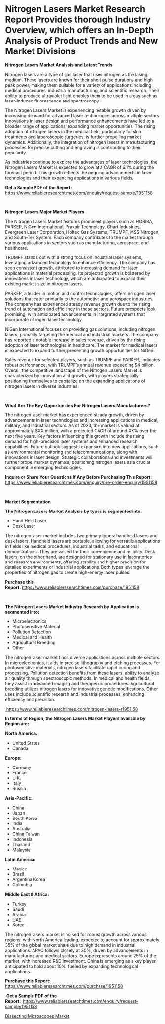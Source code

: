 <p><h1>Nitrogen Lasers Market Research Report Provides thorough Industry Overview, which offers an In-Depth Analysis of Product Trends and New Market Divisions</h1></p><p><strong>Nitrogen Lasers Market Analysis and Latest Trends</strong></p>
<p><p>Nitrogen lasers are a type of gas laser that uses nitrogen as the lasing medium. These lasers are known for their short pulse durations and high peak power, making them suitable for a variety of applications including medical procedures, industrial manufacturing, and scientific research. Their ability to produce ultraviolet light enables them to be used in areas such as laser-induced fluorescence and spectroscopy.</p><p>The Nitrogen Lasers Market is experiencing notable growth driven by increasing demand for advanced laser technologies across multiple sectors. Innovations in laser design and performance enhancements have led to a broader range of applications, expanding market opportunities. The rising adoption of nitrogen lasers in the medical field, particularly for skin treatments and laparoscopic surgeries, is further propelling market dynamics. Additionally, the integration of nitrogen lasers in manufacturing processes for precise cutting and engraving is contributing to their popularity.</p><p>As industries continue to explore the advantages of laser technologies, the Nitrogen Lasers Market is expected to grow at a CAGR of 6.1% during the forecast period. This growth reflects the ongoing advancements in laser technologies and their expanding applications in various fields.</p></p>
<p><strong>Get a Sample PDF of the Report:&nbsp;</strong> <a href="https://www.reliableresearchtimes.com/enquiry/request-sample/1951158?utm_campaign=2206&utm_medium=2&utm_source=Github&utm_content=ia&utm_term=16022025&utm_id=nitrogen-lasers">https://www.reliableresearchtimes.com/enquiry/request-sample/1951158</a></p>
<p>&nbsp;</p>
<p><strong>Nitrogen Lasers Major Market Players</strong></p>
<p><p>The Nitrogen Lasers Market features prominent players such as HORIBA, PARKER, NiGen International, Praxair Technology, Chart Industries, Evergreen Laser Corporation, Holtec Gas Systems, TRUMPF, MSS Nitrogen, and South-Tek System. Each company contributes to the market through various applications in sectors such as manufacturing, aerospace, and healthcare.</p><p>TRUMPF stands out with a strong focus on industrial laser systems, leveraging advanced technology to enhance efficiency. The company has seen consistent growth, attributed to increasing demand for laser applications in material processing. Its projected growth is bolstered by innovations in laser technology, which are anticipated to expand their existing market size in nitrogen lasers.</p><p>PARKER, a leader in motion and control technologies, offers nitrogen laser solutions that cater primarily to the automotive and aerospace industries. The company has experienced steady revenue growth due to the rising trend of automation and efficiency in these sectors. Future prospects look promising, with anticipated advancements in integrated systems that incorporate nitrogen laser technology.</p><p>NiGen International focuses on providing gas solutions, including nitrogen lasers, primarily targeting the medical and industrial markets. The company has reported a notable increase in sales revenue, driven by the rising adoption of laser technologies in healthcare. The market for medical lasers is expected to expand further, presenting growth opportunities for NiGen.</p><p>Sales revenue for selected players, such as TRUMPF and PARKER, indicates robust performance, with TRUMPF’s annual revenue exceeding $4 billion. Overall, the competitive landscape of the Nitrogen Lasers Market is characterized by innovation and growth, with players strategically positioning themselves to capitalize on the expanding applications of nitrogen lasers in diverse industries.</p></p>
<p>&nbsp;</p>
<p><strong>What Are The Key Opportunities For Nitrogen Lasers Manufacturers?</strong></p>
<p><p>The nitrogen laser market has experienced steady growth, driven by advancements in laser technologies and increasing applications in medical, military, and industrial sectors. As of 2023, the market is valued at approximately $XX million, with a projected CAGR of around XX% over the next five years. Key factors influencing this growth include the rising demand for high-precision laser systems and enhanced research capabilities. Future outlook suggests expansion into new applications, such as environmental monitoring and telecommunications, along with innovations in laser design. Strategic collaborations and investments will further propel market dynamics, positioning nitrogen lasers as a crucial component in emerging technologies.</p></p>
<p><strong>Inquire or Share Your Questions If Any Before Purchasing This Report:</strong> <a href="https://www.reliableresearchtimes.com/enquiry/pre-order-enquiry/1951158?utm_campaign=2206&utm_medium=2&utm_source=Github&utm_content=ia&utm_term=16022025&utm_id=nitrogen-lasers">https://www.reliableresearchtimes.com/enquiry/pre-order-enquiry/1951158</a></p>
<p>&nbsp;</p>
<p><strong>Market Segmentation</strong></p>
<p><strong>The Nitrogen Lasers Market Analysis by types is segmented into:</strong></p>
<p><ul><li>Hand Held Laser</li><li>Desk Laser</li></ul></p>
<p><p>The nitrogen laser market includes two primary types: handheld lasers and desk lasers. Handheld lasers are portable, allowing for versatile applications in fields like medical procedures, industrial tasks, and educational demonstrations. They are valued for their convenience and mobility. Desk lasers, on the other hand, are designed for stationary use in laboratories and research environments, offering stability and higher precision for detailed experiments or industrial applications. Both types leverage the properties of nitrogen gas to create high-energy laser pulses.</p></p>
<p><strong>Purchase this Report:&nbsp;</strong><a href="https://www.reliableresearchtimes.com/purchase/1951158?utm_campaign=2206&utm_medium=2&utm_source=Github&utm_content=ia&utm_term=16022025&utm_id=nitrogen-lasers">https://www.reliableresearchtimes.com/purchase/1951158</a></p>
<p>&nbsp;</p>
<p><strong>The Nitrogen Lasers Market Industry Research by Application is segmented into:</strong></p>
<p><ul><li>Microelectronics</li><li>Photosensitive Material</li><li>Pollution Detection</li><li>Medical and Health</li><li>Agricultural Breeding</li><li>Other</li></ul></p>
<p><p>The nitrogen laser market finds diverse applications across multiple sectors. In microelectronics, it aids in precise lithography and etching processes. For photosensitive materials, nitrogen lasers facilitate rapid curing and processing. Pollution detection benefits from these lasers' ability to analyze air quality through spectroscopic methods. In medical and health fields, they assist in advanced imaging and therapeutic procedures. Agricultural breeding utilizes nitrogen lasers for innovative genetic modifications. Other uses include scientific research and industrial processes, enhancing efficiency and precision.</p></p>
<p><a href="https://www.reliableresearchtimes.com/nitrogen-lasers-r1951158?utm_campaign=2206&utm_medium=2&utm_source=Github&utm_content=ia&utm_term=16022025&utm_id=nitrogen-lasers">&nbsp;https://www.reliableresearchtimes.com/nitrogen-lasers-r1951158</a></p>
<p><strong>In terms of Region, the Nitrogen Lasers Market Players available by Region are:</strong></p>
<p>
    <p> <strong> North America: </strong>
        <ul>
            <li>United States</li>
            <li>Canada</li>
        </ul>
        </p> 
    <p> <strong> Europe: </strong>
        <ul>
            <li>Germany</li>
            <li>France</li>
            <li>U.K.</li>
            <li>Italy</li>
            <li>Russia</li>
        </ul>
        </p> 
    <p> <strong> Asia-Pacific: </strong>
        <ul>
            <li>China</li>
            <li>Japan</li>
            <li>South Korea</li>
            <li>India</li>
            <li>Australia</li>
            <li>China Taiwan</li>
            <li>Indonesia</li>
            <li>Thailand</li>
            <li>Malaysia</li>
        </ul>
        </p> 
    <p> <strong> Latin America: </strong>
        <ul>
            <li>Mexico</li>
            <li>Brazil</li>
            <li>Argentina Korea</li>
            <li>Colombia</li>
        </ul>
        </p> 
    <p> <strong> Middle East & Africa: </strong>
        <ul>
            <li>Turkey</li>
            <li>Saudi</li>
            <li>Arabia</li>
            <li>UAE</li>
            <li>Korea</li>
        </ul>
    </p>
    </p>
<p><p>The nitrogen lasers market is poised for robust growth across various regions, with North America leading, expected to account for approximately 35% of the global market share due to high demand in industrial applications. APAC follows closely at 30%, driven by advancements in manufacturing and medical sectors. Europe represents around 25% of the market, with increased R&D investment. China is emerging as a key player, anticipated to hold about 10%, fueled by expanding technological applications.</p></p>
<p><strong>Purchase this Report: </strong><a href="https://www.reliableresearchtimes.com/purchase/1951158?utm_campaign=2206&utm_medium=2&utm_source=Github&utm_content=ia&utm_term=16022025&utm_id=nitrogen-lasers">https://www.reliableresearchtimes.com/purchase/1951158</a></p>
<p>&nbsp;<strong>Get a Sample PDF of the Report:&nbsp;&nbsp;</strong><a href="https://www.reliableresearchtimes.com/enquiry/request-sample/1951158?utm_campaign=2206&utm_medium=2&utm_source=Github&utm_content=ia&utm_term=16022025&utm_id=nitrogen-lasers">https://www.reliableresearchtimes.com/enquiry/request-sample/1951158</a></p>
<p><strong></strong></p>
<p><p><a href="https://github.com/wwwkeltoum/Market-Research-Report-List-5/blob/main/dissecting-microscopes-market.md?utm_campaign=2206&utm_medium=2&utm_source=Github&utm_content=ia&utm_term=16022025&utm_id=nitrogen-lasers">Dissecting Microscopes Market</a></p></p>